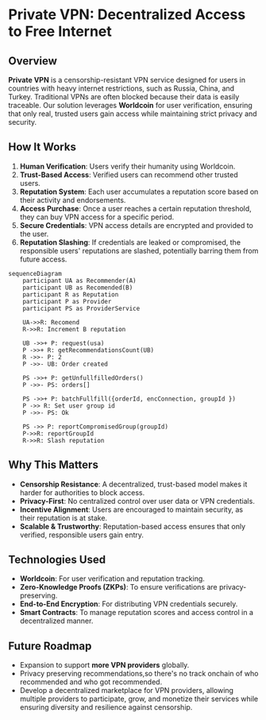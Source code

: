 # Private VPN: Decentralized Access to Free Internet

## Overview

**Private VPN** is a censorship-resistant VPN service designed for users in countries with heavy internet restrictions, such as Russia, China, and Turkey. Traditional VPNs are often blocked because their data is easily traceable. Our solution leverages **Worldcoin** for user verification, ensuring that only real, trusted users gain access while maintaining strict privacy and security.

## How It Works

1. **Human Verification**: Users verify their humanity using Worldcoin.
2. **Trust-Based Access**: Verified users can recommend other trusted users.
3. **Reputation System**: Each user accumulates a reputation score based on their activity and endorsements.
4. **Access Purchase**: Once a user reaches a certain reputation threshold, they can buy VPN access for a specific period.
5. **Secure Credentials**: VPN access details are encrypted and provided to the user.
6. **Reputation Slashing**: If credentials are leaked or compromised, the responsible users' reputations are slashed, potentially barring them from future access.

```mermaid
sequenceDiagram
    participant UA as Recommender(A)
    participant UB as Recomended(B)
    participant R as Reputation
    participant P as Provider
    participant PS as ProviderService

    UA->>R: Recomend
    R->>R: Increment B reputation

    UB ->>+ P: request(usa)
    P ->>+ R: getRecommendationsCount(UB)
    R ->>- P: 2
    P ->>- UB: Order created

    PS ->>+ P: getUnfullfilledOrders()
    P ->>- PS: orders[]

    PS ->>+ P: batchFullfill({orderId, encConnection, groupId })
    P ->> R: Set user group id
    P ->>- PS: Ok

    PS ->> P: reportCompromisedGroup(groupId)
    P->>R: reportGroupId
    R->>R: Slash reputation
```

## Why This Matters

- **Censorship Resistance**: A decentralized, trust-based model makes it harder for authorities to block access.
- **Privacy-First**: No centralized control over user data or VPN credentials.
- **Incentive Alignment**: Users are encouraged to maintain security, as their reputation is at stake.
- **Scalable & Trustworthy**: Reputation-based access ensures that only verified, responsible users gain entry.

## Technologies Used

- **Worldcoin**: For user verification and reputation tracking.
- **Zero-Knowledge Proofs (ZKPs)**: To ensure verifications are privacy-preserving.
- **End-to-End Encryption**: For distributing VPN credentials securely.
- **Smart Contracts**: To manage reputation scores and access control in a decentralized manner.

## Future Roadmap

- Expansion to support **more VPN providers** globally.
- Privacy preserving recommendations,so there's no track onchain of who recommended and who got recommended.
- Develop a decentralized marketplace for VPN providers, allowing multiple providers to participate, grow, and monetize their services while ensuring diversity and resilience against censorship.
